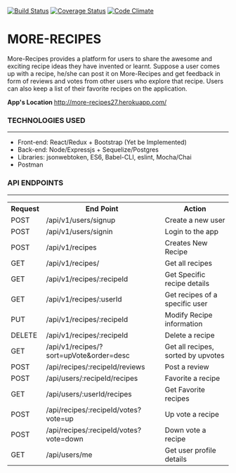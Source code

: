 [![Build Status](https://travis-ci.org/proxiex/More-Recipes.svg)](https://travis-ci.org/proxiex/More-Recipes)
[![Coverage Status](https://coveralls.io/repos/github/proxiex/More-Recipes/badge.svg?branch=develop)](https://coveralls.io/github/proxiex/More-Recipes?branch=develop)
[![Code Climate](https://codeclimate.com/github/proxiex/More-Recipes.png)](https://codeclimate.com/github/proxiex/More-Recipes)


# MORE-RECIPES
More-Recipes provides a platform for users to share the awesome and exciting  recipe ideas they 
have invented or learnt.  Suppose a user comes up with a recipe,  he/she can post it on 
More-Recipes and  get feedback in form of reviews and votes from other users who explore that 
recipe. Users can also keep a list of their favorite recipes on the application. 

<b>App's Location </b>http://more-recipes27.herokuapp.com/

<h3>TECHNOLOGIES USED</h3>
<hr>
<ul>
  <li>Front-end: React/Redux + Bootstrap (Yet be Implemented)</li>
  <li>Back-end: Node/Expressjs + Sequelize/Postgres</li>
  <li>Libraries: jsonwebtoken, ES6, Babel-CLI, eslint, Mocha/Chai</li>
  <li>Postman</li>
</ul>

<h3>API ENDPOINTS</h3>
<hr>
<table>
  <tr>
      <th>Request</th>
      <th>End Point</th>
      <th>Action</th>
  </tr>
  <tr>
      <td>POST</td>
      <td>/api/v1/users/signup</td>
      <td>Create a new user</td>
  </tr>
  <tr>
      <td>POST</td>
      <td>/api/v1/users/signin</td>
      <td>Login to the app</td>
  </tr>
  <tr>
      <td>POST</td>
      <td>/api/v1/recipes</td>
      <td>Creates New Recipe</td>
  </tr>

  <tr>
      <td>GET</td>
      <td>/api/v1/recipes/</td>
      <td>Get all recipes</td>
  </tr>
  <tr>
      <td>GET</td>
      <td>/api/v1/recipes/:recipeId</td>
      <td>Get Specific recipe details</td>
  </tr>
  <tr>
      <td>GET</td>
      <td>/api/v1/recipes/:userId</td>
      <td>Get recipes of a specific user</td>
  </tr>
  <tr>
      <td>PUT</td>
      <td>/api/v1/recipes/:recipeId</td>
      <td>Modify Recipe information</td>
  </tr>

  <tr>
      <td>DELETE</td>
      <td>/api/v1/recipes/:recipeId</td>
      <td>Delete a recipe</td>
  </tr>
  
   <tr>
      <td>GET</td>
      <td>/api/v1/recipes/?sort=upVote&order=desc</td>
      <td>Get all recipes, sorted by upvotes</td>
  </tr>
  <tr>
      <td>POST</td>
      <td>/api/recipes/:recipeId/reviews </td>
      <td>Post a review</td>
  </tr>
  <tr>
      <td>POST</td>
      <td>/api/users/:recipeId/recipes </td>
      <td>Favorite a recipe</td>
  </tr>
  <tr>
      <td>GET</td>
      <td>/api/users/:userId/recipes </td>
      <td>Get Favorite recipes</td>
  </tr>
  <tr>
      <td>POST</td>
      <td>/api/recipes/:recipeId/votes?vote=up </td>
      <td>Up vote a recipe</td>
  </tr>
   <tr>
      <td>POST</td>
      <td>/api/recipes/:recipeId/votes?vote=down </td>
      <td>Down vote a recipe</td>
  </tr>
  <tr>
      <td>GET</td>
      <td>/api/users/me</td>
      <td>Get user profile details</td>
  </tr>
</table>

